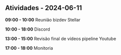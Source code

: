 ## Atividades - 2024-06-11

**09:00 - 10:00**
Reunião bizdev Stellar

**10:00 - 18:00**
Discord

**13:00 - 15:00**
Revisão final de vídeos pipeline Youtube

**17:00 - 18:00**
Monitoria